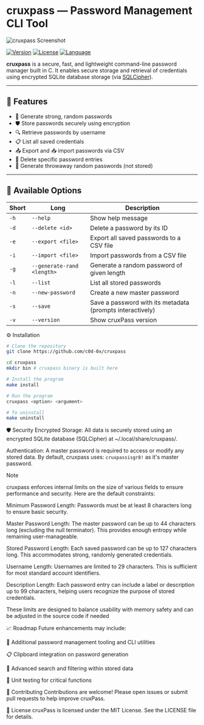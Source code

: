 # cruxpass — Password Management CLI Tool

![cruxpass Screenshot](https://raw.githubusercontent.com/c0d-0x/cruxpass/dev/resouces/cruxpass.png)

[![Version](https://img.shields.io/badge/version-v1.2.1-blue.svg)](https://github.com/c0d-0x/cruxpass/releases)
[![License](https://img.shields.io/badge/license-MIT-green.svg)](LICENSE)
[![Language](https://img.shields.io/badge/language-C-blue.svg)](https://github.com/c0d-0x/cruxpass)

**cruxpass** is a secure, fast, and lightweight command-line password manager built in C. It enables secure storage and retrieval of credentials using encrypted SQLite database storage (via [SQLCipher](https://www.zetetic.net/sqlcipher/)).

---

## 🔐 Features

- 🔑 Generate strong, random passwords
- 🛡️ Store passwords securely using encryption
- 🔍 Retrieve passwords by username
- 📋 List all saved credentials
- 📤 Export and 📥 import passwords via CSV
- 🧹 Delete specific password entries
- 🧪 Generate throwaway random passwords (not stored)

---

## 🚀 Available Options

| Short | Long                       | Description                                               |
| ----- | -------------------------- | --------------------------------------------------------- |
| `-h`  | `--help`                   | Show help message                                         |
| `-d`  | `--delete <id>`            | Delete a password by its ID                               |
| `-e`  | `--export <file>`          | Export all saved passwords to a CSV file                  |
| `-i`  | `--import <file>`          | Import passwords from a CSV file                          |
| `-g`  | `--generate-rand <length>` | Generate a random password of given length                |
| `-l`  | `--list`                   | List all stored passwords                                 |
| `-n`  | `--new-password`           | Create a new master password                              |
| `-s`  | `--save`                   | Save a password with its metadata (prompts interactively) |
| `-v`  | `--version`                | Show cruxPass version                                     |

⚙️ Installation

```bash
# Clone the repository
git clone https://github.com/c0d-0x/cruxpass

cd cruxpass
mkdir bin # cruxpass binary is built here

# Install the program
make install

# Run the program
cruxpass <option> <argument>

# To uninstall
make uninstall
```

🛡️ Security
Encrypted Storage: All data is securely stored using an encrypted SQLite database (SQLCipher) at ~/.local/share/cruxpass/.

Authentication: A master password is required to access or modify any stored data. By default, cruxpass uses: `cruxpassisgr8!` as it's master password.

> [!NOTE]
> cruxpass enforces internal limits on the size of various fields to ensure performance and security. Here are the default constraints:

Minimum Password Length: Passwords must be at least 8 characters long to ensure basic security.

Master Password Length: The master password can be up to 44 characters long (excluding the null terminator). This provides enough entropy while remaining user-manageable.

Stored Password Length: Each saved password can be up to 127 characters long. This accommodates strong, randomly generated credentials.

Username Length: Usernames are limited to 29 characters. This is sufficient for most standard account identifiers.

Description Length: Each password entry can include a label or description up to 99 characters, helping users recognize the purpose of stored credentials.

These limits are designed to balance usability with memory safety and can be adjusted in the source code if needed

📈 Roadmap
Future enhancements may include:

🔐 Additional password management tooling and CLI utilities

📋 Clipboard integration on password generation

🧠 Advanced search and filtering within stored data

🧪 Unit testing for critical functions

🤝 Contributing
Contributions are welcome! Please open issues or submit pull requests to help improve cruxPass.

📄 License
cruxPass is licensed under the MIT License. See the LICENSE file for details.
